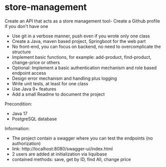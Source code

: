 # store-management
Create an API that acts as a store management tool- Create a Github profile if you don't have one

- Use git in a verbose manner, push even if you wrote only one class
- Create a Java, maven based project, Springboot for the web part
- No front-end, you can focus on backend, no need to overcomplicate the structure
- Implement basic functions, for example: add-product, find-product, change-price or others
- Optional: Implement a basic authentication mechanism and role based endpoint access
- Design error mechanism and handling plus logging
- Write unit tests, at least for one class
- Use Java 9+ features
- Add a small Readme to document the project

Precondition:

- Java 17
- PostgreSQL database

Information:

- The project contain a swagger where you can test the endpoints (no authorization)
- link: http://localhost:8080/swagger-ui/index.html
- 2 users are added at initialization via liquibase
- contained methods: save, get by ID, find All, change price
